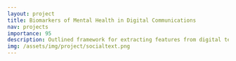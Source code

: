 ```yaml
---
layout: project
title: Biomarkers of Mental Health in Digital Communications
nav: projects
importance: 95
description: Outlined framework for extracting features from digital text message data to understand mental health
img: /assets/img/project/socialtext.png
---
```

